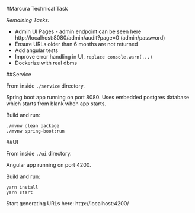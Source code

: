 #Marcura Technical Task

*Remaining Tasks:*
* Admin UI Pages - admin endpoint can be seen here http://localhost:8080/admin/audit?page=0 (admin/password)
* Ensure URLs older than 6 months are not returned
* Add angular tests
* Improve error handling in UI, `replace console.warn(...)`
* Dockerize with real dbms

##Service

From inside `./service` directory.  

Spring boot app running on port 8080.
Uses embedded postgres database which starts from blank when app starts.

Build and run:
```
./mvnw clean package
./mvnw spring-boot:run
```

##UI

From inside `./ui` directory. 

Angular app running on port 4200.

Build and run:
```
yarn install
yarn start
```

Start generating URLs here: http://localhost:4200/


